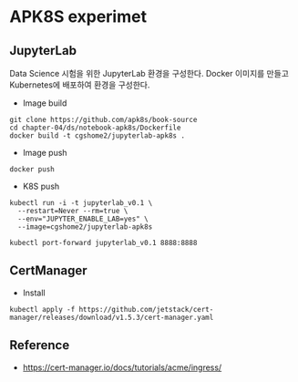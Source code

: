# APK8S experimet

## JupyterLab
Data Science 시험을 위한 JupyterLab 환경을 구성한다. 
Docker 이미지를 만들고 Kubernetes에 배포하여 환경을 구성한다. 

- Image build
```
git clone https://github.com/apk8s/book-source
cd chapter-04/ds/notebook-apk8s/Dockerfile
docker build -t cgshome2/jupyterlab-apk8s .
```
- Image push
```
docker push
```
- K8S push
```
kubectl run -i -t jupyterlab_v0.1 \
  --restart=Never --rm=true \
  --env="JUPYTER_ENABLE_LAB=yes" \
  --image=cgshome2/jupyterlab-apk8s
  
kubectl port-forward jupyterlab_v0.1 8888:8888 
```

## CertManager

- Install 
```
kubectl apply -f https://github.com/jetstack/cert-manager/releases/download/v1.5.3/cert-manager.yaml
```


## Reference
- https://cert-manager.io/docs/tutorials/acme/ingress/
